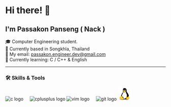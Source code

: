 # Hi there! 👋  
## I'm Passakon Panseng ( Nack )

🎓 Computer Engineering student.  
📍 Currently based in Songkhla, Thailand  
💌 My email: [passakon.engineer.dev@gmail.com](mailto:passakon.engineer.dev@gmail.com)  
🧠 Currently learning: C / C++ & English 

---

### 🛠️ Skills & Tools
<p align="left">
  <img src="https://cdn.jsdelivr.net/gh/devicons/devicon/icons/c/c-original.svg" height="40" alt="c logo"  />
  <img width="12" />
  <img src="https://cdn.jsdelivr.net/gh/devicons/devicon/icons/cplusplus/cplusplus-original.svg" alt="cplusplus logo" width="40" height="40"/>
  <img src="https://cdn.jsdelivr.net/gh/devicons/devicon/icons/vim/vim-original.svg" height="40" alt="vim logo"  />
  <img width="12" />
  <img src="https://cdn.jsdelivr.net/gh/devicons/devicon/icons/git/git-original.svg" height="40" alt="git logo"  />
  <img src="https://raw.githubusercontent.com/devicons/devicon/master/icons/linux/linux-original.svg" alt="linux" width="40" height="40"/> 
</p>

